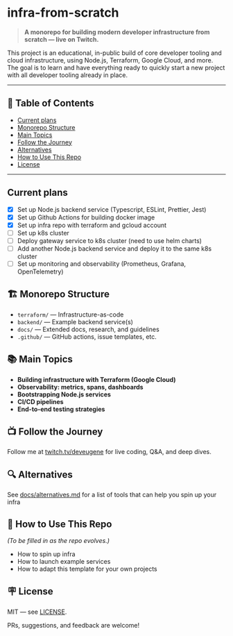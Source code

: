 # infra-from-scratch

> **A monorepo for building modern developer infrastructure from scratch — live on Twitch.**

This project is an educational, in-public build of core developer tooling and cloud infrastructure, using Node.js, Terraform, Google Cloud, and more. The goal is to learn and have everything ready to quickly start a new project with all developer tooling already in place.

---

## 📑 Table of Contents

- [Current plans](#current-plans)
- [Monorepo Structure](#-monorepo-structure)
- [Main Topics](#-main-topics)
- [Follow the Journey](#-follow-the-journey)
- [Alternatives](#-alternatives)
- [How to Use This Repo](#-how-to-use-this-repo)
- [License](#-license)

---

## Current plans

- [x] Set up Node.js backend service (Typescript, ESLint, Prettier, Jest)
- [x] Set up Github Actions for building docker image
- [x] Set up infra repo with terraform and gcloud account
- [ ] Set up k8s cluster
- [ ] Deploy gateway service to k8s cluster (need to use helm charts)
- [ ] Add another Node.js backend service and deploy it to the same k8s cluster
- [ ] Set up monitoring and observability (Prometheus, Grafana, OpenTelemetry)

## 🏗️ Monorepo Structure

- `terraform/` — Infrastructure-as-code
- `backend/` — Example backend service(s)
- `docs/` — Extended docs, research, and guidelines
- `.github/` — GitHub actions, issue templates, etc.

## 📚 Main Topics

- **Building infrastructure with Terraform (Google Cloud)**
- **Observability: metrics, spans, dashboards**
- **Bootstrapping Node.js services**
- **CI/CD pipelines**
- **End-to-end testing strategies**

## 📺 Follow the Journey

Follow me at [twitch.tv/deveugene](https://twitch.tv/deveugene) for live coding, Q&A, and deep dives.

## 🔍 Alternatives

See [docs/alternatives.md](./docs/alternatives.md) for a list of tools that can help you spin up your infra

## 📂 How to Use This Repo

*(To be filled in as the repo evolves.)*  
- How to spin up infra
- How to launch example services  
- How to adapt this template for your own projects

## 🪧 License

MIT — see [LICENSE](./LICENSE).

PRs, suggestions, and feedback are welcome!
